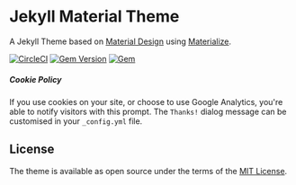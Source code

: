 # Jekyll Material Theme

A Jekyll Theme based on [Material Design](https://material.io/) using [Materialize](http://materializecss.com/).

[![CircleCI](https://circleci.com/gh/keiyasssss/jekyll-blog/tree/master.svg?style=svg)](https://circleci.com/gh/keiyasssss/jekyll-blog/tree/master)
[![Gem Version](https://badge.fury.io/rb/jekyll-material-theme.svg)](https://badge.fury.io/rb/jekyll-material-theme)
[![Gem](https://img.shields.io/gem/dt/jekyll-material-theme.svg)](https://img.shields.io/gem/dt/jekyll-material-theme.svg)
##### Cookie Policy

If you use cookies on your site, or choose to use Google Analytics, you're able to notify visitors with this prompt. The ```Thanks!``` dialog message can be customised in your ```_config.yml``` file.

## License

The theme is available as open source under the terms of the [MIT License](https://opensource.org/licenses/MIT).
